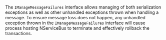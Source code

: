 The `IManageMessageFailures` interface allows managing of both serialization exceptions as well as other unhandled exceptions thrown when handling a message. To ensure message loss does not happen, any unhandled exception thrown in the `IManageMessageFailures` interface will cause process hosting NServiceBus to terminate and effectively rollback the transactions.
